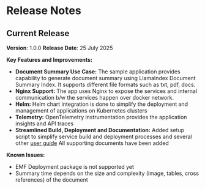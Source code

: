 # Release Notes


## Current Release
**Version**: 1.0.0
**Release Date**: 25 July 2025

**Key Features and Improvements:**

- **Document Summary Use Case:** The sample application provides capability to generate document summary using LlamaIndex Document Summary Index. It supports different file formats such as txt, pdf, docs.
- **Nginx Support:** The app uses Nginx to expose the services and internal communication b/w the services happen over docker network.
- **Helm:**  Helm chart integration is done to simplify the deployment and management of applications on Kubernetes clusters
- **Telemetry:** OpenTelemetry instrumentation provides the application insights and API traces
- **Streamlined Build, Deployment and Documentation:** Added setup script to simplify service build and deployment processes and several other [user guide](../user-guide)  All supporting documents have been added
 
**Known Issues:**

- EMF Deployment package is not supported yet
- Summary time depends on the size and complexity (image, tables, cross references) of the document
